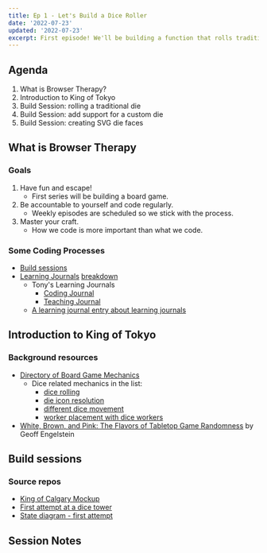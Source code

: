 ```yaml
---
title: Ep 1 - Let's Build a Dice Roller
date: '2022-07-23'
updated: '2022-07-23'
excerpt: First episode! We'll be building a function that rolls traditional and custom dice.
---
```


## Agenda
1. What is Browser Therapy?
2. Introduction to King of Tokyo
3. Build Session: rolling a traditional die
4. Build Session: add support for a custom die
5. Build Session: creating SVG die faces

## What is Browser Therapy
### Goals
1. Have fun and escape!
    - First series will be building a board game.
2. Be accountable to yourself and code regularly.
    - Weekly episodes are scheduled so we stick with the process.
3. Master your craft.
    - How we code is more important than what we code.

### Some Coding Processes
- [Build sessions](https://gist.github.com/acidtone/271634bbc2c1b1b6b6ace82306480e2e)
- [Learning Journals](https://bigthink.com/the-present/learning-journals/) [breakdown](https://acidtone.github.io/teaching-journal/breakdowns/how-learning-journals-can-help-students-grow.html)
    - Tony's Learning Journals
        - [Coding Journal](https://acidtone.github.io/code-journal/)
        - [Teaching Journal](https://acidtone.github.io/teaching-journal/)
    - [A learning journal entry about learning journals](https://acidtone.github.io/teaching-journal/#jan-15-2022)

## Introduction to King of Tokyo
### Background resources
- [Directory of Board Game Mechanics](https://boardgamegeek.com/browse/boardgamemechanic)
    - Dice related mechanics in the list:
        - [dice rolling](https://boardgamegeek.com/boardgamemechanic/2072/dice-rolling)
        - [die icon resolution](https://boardgamegeek.com/boardgamemechanic/2856/die-icon-resolution)
        - [different dice movement](https://boardgamegeek.com/boardgamemechanic/2950/different-dice-movement)
        - [worker placement with dice workers](https://boardgamegeek.com/boardgamemechanic/2935/worker-placement-dice-workers)
- [White, Brown, and Pink: The Flavors of Tabletop Game Randomness](randomness-white-brown-pink-noise.md) by Geoff Engelstein

## Build sessions
### Source repos
- [King of Calgary Mockup](https://github.com/acidtone/king-of-calgary)
- [First attempt at a dice tower](https://github.com/acidtone/dice-tower-vanilla)
- [State diagram - first attempt](https://acidtone.github.io/code-journal/#june-3-2022)

## Session Notes